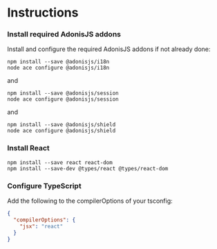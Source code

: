 # Instructions

### Install required AdonisJS addons

Install and configure the required AdonisJS addons if not already done:

```console
npm install --save @adonisjs/i18n
node ace configure @adonisjs/i18n
```

and

```console
npm install --save @adonisjs/session
node ace configure @adonisjs/session
```

and

```console
npm install --save @adonisjs/shield
node ace configure @adonisjs/shield
```

### Install React

```console
npm install --save react react-dom
npm install --save-dev @types/react @types/react-dom
```

### Configure TypeScript

Add the following to the compilerOptions of your tsconfig:

```json
{
  "compilerOptions": {
    "jsx": "react"
  }
}
```
